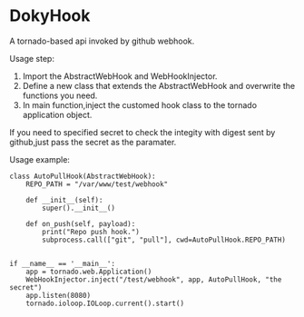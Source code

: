# DokyHook
A tornado-based api invoked by github webhook.

Usage step:
1. Import the AbstractWebHook and WebHookInjector.
2. Define a new class that extends the AbstractWebHook and overwrite the functions you need.
3. In main function,inject the customed hook class to the tornado application object.

If you need to specified secret to check the integity with digest sent by github,just pass the secret as the paramater.

Usage example:

    class AutoPullHook(AbstractWebHook):
        REPO_PATH = "/var/www/test/webhook"

        def __init__(self):
            super().__init__()

        def on_push(self, payload):
            print("Repo push hook.")
            subprocess.call(["git", "pull"], cwd=AutoPullHook.REPO_PATH)


    if __name__ == '__main__':
        app = tornado.web.Application()
        WebHookInjector.inject("/test/webhook", app, AutoPullHook, "the secret")
        app.listen(8080)
        tornado.ioloop.IOLoop.current().start()